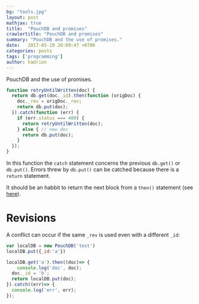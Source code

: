 ```yaml
---
bg: "tools.jpg"
layout: post
mathjax: true
title:  "PouchDB and promises"
crawlertitle: "PouchDB and promises"
summary: "PouchDB and the use of promises."
date:   2017-05-10 20:09:47 +0700
categories: posts
tags: ['programming']
author: hadrien
---
```


PouchDB and the use of promises.

```js
function retryUntilWritten(doc) {
  return db.get(doc._id).then(function (origDoc) {
    doc._rev = origDoc._rev;
    return db.put(doc);
  }).catch(function (err) {
    if (err.status === 409) {
      return retryUntilWritten(doc);
    } else { // new doc
      return db.put(doc);
    }
  });
}
```

In this function the `catch` statement concerns the previous `db.get()` or `db.put()`. Errors threw by `db.put()` can be catched because there is a `return` statement.

It should be an habbit to return the next block from a `then()` statement (see [here](https://pouchdb.com/2015/05/18/we-have-a-problem-with-promises.html)).


# Revisions

A conflict can occur if the same `_rev` is used even with a different `_id`:

```js
var localDB = new PouchDB('test')
localDB.put({_id:'a'})

localDB.get('a').then((doc)=> {
    console.log('doc', doc);
  doc._id = 'b';
  return localDB.put(doc);
}).catch((err)=> {
  console.log('err', err);
});
```


